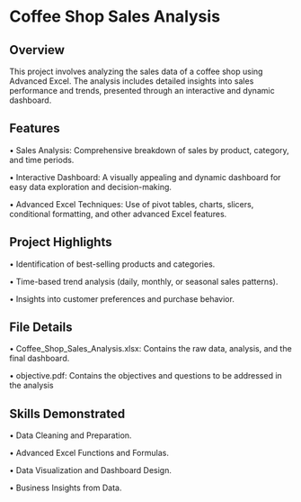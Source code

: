 # Coffee Shop Sales Analysis

<h2> Overview </h2>

This project involves analyzing the sales data of a coffee shop using Advanced Excel. The analysis includes detailed insights into sales performance and trends, presented through an interactive and dynamic dashboard.

<h2> Features </h2>

• Sales Analysis: Comprehensive breakdown of sales by product, category, and time periods.

• Interactive Dashboard: A visually appealing and dynamic dashboard for easy data exploration and decision-making.

• Advanced Excel Techniques: Use of pivot tables, charts, slicers, conditional formatting, and other advanced Excel features.

<h2> Project Highlights </h2>

• Identification of best-selling products and categories.

• Time-based trend analysis (daily, monthly, or seasonal sales patterns).

• Insights into customer preferences and purchase behavior.

<h2> File Details </h2>

• Coffee_Shop_Sales_Analysis.xlsx: Contains the raw data, analysis, and the final dashboard.

• objective.pdf: Contains the objectives and questions to be addressed in the analysis

<h2> Skills Demonstrated </h2>

• Data Cleaning and Preparation.

• Advanced Excel Functions and Formulas.

• Data Visualization and Dashboard Design.

• Business Insights from Data.
